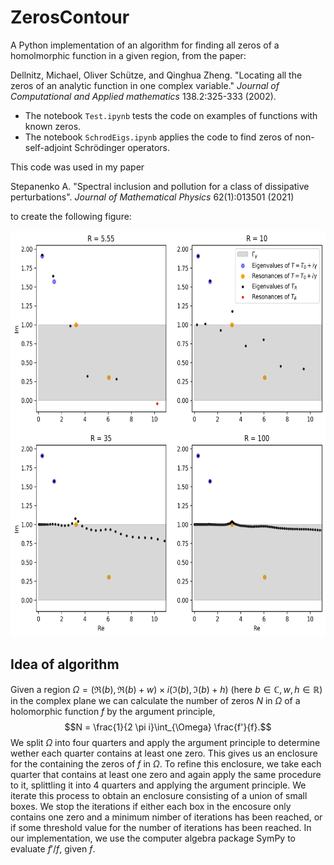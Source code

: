 # ZerosContour

A Python implementation of an algorithm for finding all zeros of a homolmorphic function in a given region, from the paper:

Dellnitz, Michael, Oliver Schütze, and Qinghua Zheng. "Locating all the zeros of an analytic function in one complex variable." *Journal of Computational and Applied mathematics* 138.2:325-333 (2002).

- The notebook `Test.ipynb` tests the code on examples of functions with known zeros.
- The notebook `SchrodEigs.ipynb` applies the code to find zeros of non-self-adjoint Schr&ouml;dinger operators.

This code was used in my paper 

Stepanenko A. "Spectral inclusion and pollution for a class of dissipative perturbations". *Journal of Mathematical Physics* 62(1):013501 (2021)

to create the following figure:

<img src="https://github.com/alexeistepa/ZerosContour/blob/main/fig2_dpi300.png?raw=true" width="650" height="650">

Idea of algorithm
-----------------
Given a region $\Omega = (\Re(b),\Re(b)+w)\times i (\Im(b),\Im(b)+h)$ (here $b \in \mathbb C, w,h \in \mathbb R$) in the complex plane we can calculate the number of zeros $N$ in $\Omega$ of a holomorphic function $f$ by the argument principle,
$$N =  \frac{1}{2 \pi i}\int_{\Omega} \frac{f'}{f}.$$
We split $\Omega$ into four quarters and apply the argument principle to determine wether each quarter contains at least one zero. This gives us an enclosure for the containing the zeros of $f$ in $\Omega$. 
To refine this enclosure, we take each quarter that contains at least one zero and again apply the same procedure to it, splittling it into 4 quarters and applying the argument principle. We iterate this process to obtain an enclosure consisting of a union of small boxes. We stop the iterations if either each box in the encosure only contains one zero and a minimum nimber of iterations has been reached, or if some threshold value for the number of iterations has been reached. In our implementation, we use the computer algebra package SymPy to evaluate $f'/f$, given $f$.
